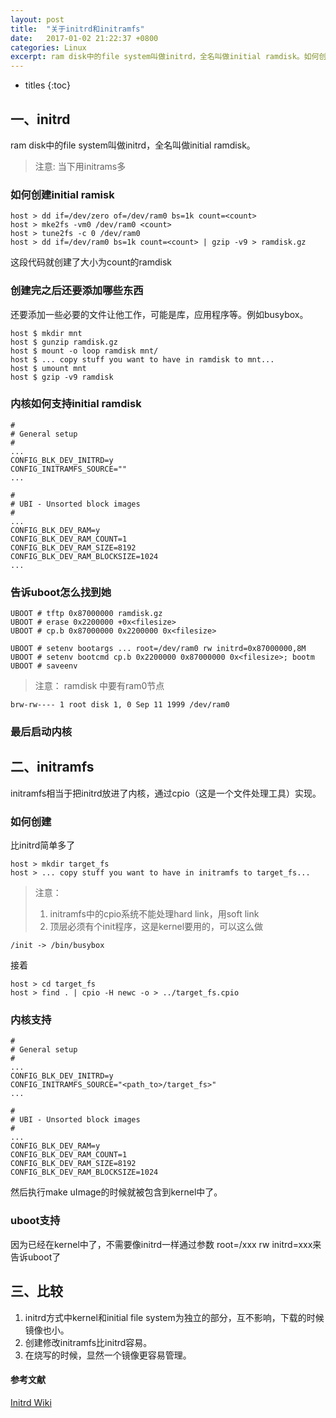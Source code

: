 ```yaml
---
layout: post
title:  "关于initrd和initramfs"
date:   2017-01-02 21:22:37 +0800
categories: Linux
excerpt: ram disk中的file system叫做initrd，全名叫做initial ramdisk。如何创建initial ramisk? 如何配置以及如何使用呢？这篇文章讲的就是这些
---
```

* titles
{:toc}

## 一、initrd
ram disk中的file system叫做initrd，全名叫做initial ramdisk。

>注意: 当下用initrams多

### 如何创建initial ramisk

```shell
host > dd if=/dev/zero of=/dev/ram0 bs=1k count=<count>
host > mke2fs -vm0 /dev/ram0 <count>
host > tune2fs -c 0 /dev/ram0
host > dd if=/dev/ram0 bs=1k count=<count> | gzip -v9 > ramdisk.gz
```

这段代码就创建了大小为count的ramdisk

### 创建完之后还要添加哪些东西
还要添加一些必要的文件让他工作，可能是库，应用程序等。例如busybox。

```shell
host $ mkdir mnt
host $ gunzip ramdisk.gz
host $ mount -o loop ramdisk mnt/
host $ ... copy stuff you want to have in ramdisk to mnt...
host $ umount mnt
host $ gzip -v9 ramdisk
```

### 内核如何支持initial ramdisk

```shell
#
# General setup
#
...
CONFIG_BLK_DEV_INITRD=y
CONFIG_INITRAMFS_SOURCE=""
...

#
# UBI - Unsorted block images
#
...
CONFIG_BLK_DEV_RAM=y
CONFIG_BLK_DEV_RAM_COUNT=1
CONFIG_BLK_DEV_RAM_SIZE=8192
CONFIG_BLK_DEV_RAM_BLOCKSIZE=1024
...
```

### 告诉uboot怎么找到她

```shell
UBOOT # tftp 0x87000000 ramdisk.gz
UBOOT # erase 0x2200000 +0x<filesize>
UBOOT # cp.b 0x87000000 0x2200000 0x<filesize>

UBOOT # setenv bootargs ... root=/dev/ram0 rw initrd=0x87000000,8M
UBOOT # setenv bootcmd cp.b 0x2200000 0x87000000 0x<filesize>; bootm
UBOOT # saveenv
```

>注意： ramdisk 中要有ram0节点

```shell
brw-rw---- 1 root disk 1, 0 Sep 11 1999 /dev/ram0
```

### 最后启动内核

## 二、initramfs
initramfs相当于把initrd放进了内核，通过cpio（这是一个文件处理工具）实现。

### 如何创建
比initrd简单多了

```shell
host > mkdir target_fs
host > ... copy stuff you want to have in initramfs to target_fs...
```

>注意： 
>1. initramfs中的cpio系统不能处理hard link，用soft link
>2. 顶层必须有个init程序，这是kernel要用的，可以这么做

```shell
/init -> /bin/busybox
```

接着

```shell
host > cd target_fs
host > find . | cpio -H newc -o > ../target_fs.cpio
```

### 内核支持

```shell
#
# General setup
#
...
CONFIG_BLK_DEV_INITRD=y
CONFIG_INITRAMFS_SOURCE="<path_to>/target_fs>"
...

#
# UBI - Unsorted block images
#
...
CONFIG_BLK_DEV_RAM=y
CONFIG_BLK_DEV_RAM_COUNT=1
CONFIG_BLK_DEV_RAM_SIZE=8192
CONFIG_BLK_DEV_RAM_BLOCKSIZE=1024
```

然后执行make uImage的时候就被包含到kernel中了。

### uboot支持

因为已经在kernel中了，不需要像initrd一样通过参数 root=/xxx rw initrd=xxx来告诉uboot了

## 三、比较

1. initrd方式中kernel和initial file system为独立的部分，互不影响，下载的时候镜像也小。
2. 创建修改initramfs比initrd容易。
3. 在烧写的时候，显然一个镜像更容易管理。

#### 参考文献
[Initrd Wiki]

[Initrd Wiki]: http://processors.wiki.ti.com/index.php/Initrd
